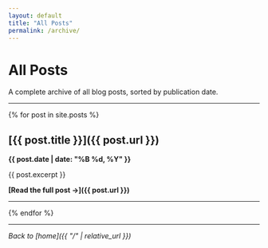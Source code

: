 ```yaml
---
layout: default
title: "All Posts"
permalink: /archive/
---
```


# All Posts

A complete archive of all blog posts, sorted by publication date.

---

{% for post in site.posts %}
## [{{ post.title }}]({{ post.url }})

**{{ post.date | date: "%B %d, %Y" }}**

{{ post.excerpt }}

**[Read the full post →]({{ post.url }})**

---

{% endfor %}

---

*Back to [home]({{ "/" | relative_url }})*
